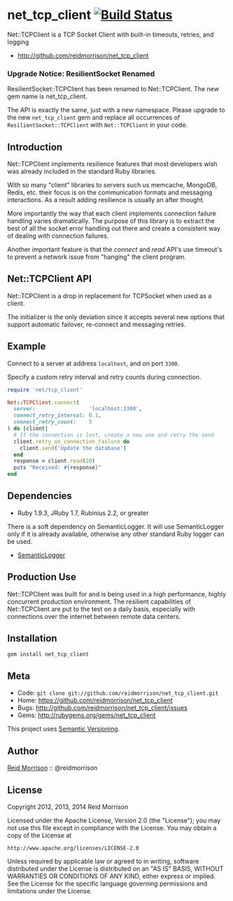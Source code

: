net_tcp_client [![Build Status](https://secure.travis-ci.org/reidmorrison/net_tcp_client.png?branch=master)](http://travis-ci.org/reidmorrison/net_tcp_client)
==============

Net::TCPClient is a TCP Socket Client with built-in timeouts, retries, and logging

* http://github.com/reidmorrison/net_tcp_client

### Upgrade Notice: ResilientSocket Renamed

ResilientSocket::TCPClient has been renamed to Net::TCPClient. The new gem name is
net_tcp_client.

The API is exactly the same, just with a new namespace. Please upgrade to the new
`net_tcp_client` gem and replace all occurrences of `ResilientSocket::TCPClient`
with `Net::TCPClient` in your code.

## Introduction

Net::TCPClient implements resilience features that most developers wish was
already included in the standard Ruby libraries.

With so many "client" libraries to servers such us memcache, MongoDB, Redis, etc.
their focus is on the communication formats and messaging interactions. As a result
adding resilience is usually an after thought.

More importantly the way that each client implements connection failure handling
varies dramatically. The purpose of this library is to extract the best
of all the socket error handling out there and create a consistent way of dealing
with connection failures.

Another important feature is that the _connect_ and _read_ API's use timeout's to
prevent a network issue from "hanging" the client program.

## Net::TCPClient API

Net::TCPClient is a drop in replacement for TCPSocket when used as a client.

The initializer is the only deviation since it accepts several new options
that support automatic failover, re-connect and messaging retries.

## Example

Connect to a server at address `localhost`, and on port `3300`.

Specify a custom retry interval and retry counts during connection.

```ruby
require 'net/tcp_client'

Net::TCPClient.connect(
  server:                 'localhost:3300',
  connect_retry_interval: 0.1,
  connect_retry_count:    5
) do |client|
  # If the connection is lost, create a new one and retry the send
  client.retry_on_connection_failure do
    client.send('Update the database')
  end
  response = client.read(20)
  puts "Received: #{response}"
end
```

## Dependencies

- Ruby 1.9.3, JRuby 1.7, Rubinius 2.2, or greater

There is a soft dependency on SemanticLogger. It will use SemanticLogger only if
it is already available, otherwise any other standard Ruby logger can be used.
- [SemanticLogger](http://github.com/reidmorrison/semantic_logger)

## Production Use

Net::TCPClient was built for and is being used in a high performance, highly concurrent
production environment. The resilient capabilities of Net::TCPClient are put to the
test on a daily basis, especially with connections over the internet between
remote data centers.

## Installation

    gem install net_tcp_client

## Meta

* Code: `git clone git://github.com/reidmorrison/net_tcp_client.git`
* Home: <https://github.com/reidmorrison/net_tcp_client>
* Bugs: <http://github.com/reidmorrison/net_tcp_client/issues>
* Gems: <http://rubygems.org/gems/net_tcp_client>

This project uses [Semantic Versioning](http://semver.org/).

## Author

[Reid Morrison](https://github.com/reidmorrison) :: @reidmorrison

## License

Copyright 2012, 2013, 2014 Reid Morrison

Licensed under the Apache License, Version 2.0 (the "License");
you may not use this file except in compliance with the License.
You may obtain a copy of the License at

    http://www.apache.org/licenses/LICENSE-2.0

Unless required by applicable law or agreed to in writing, software
distributed under the License is distributed on an "AS IS" BASIS,
WITHOUT WARRANTIES OR CONDITIONS OF ANY KIND, either express or implied.
See the License for the specific language governing permissions and
limitations under the License.
